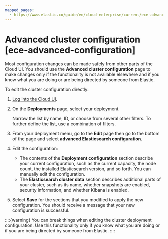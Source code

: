 ```yaml
---
mapped_pages:
  - https://www.elastic.co/guide/en/cloud-enterprise/current/ece-advanced-configuration.html
---
```


# Advanced cluster configuration [ece-advanced-configuration]

Most configuration changes can be made safely from other parts of the Cloud UI. You should use the **Advanced cluster configuration** page to make changes only if the functionality is not available elsewhere and if you know what you are doing or are being directed by someone from Elastic.

To edit the cluster configuration directly:

1. [Log into the Cloud UI](log-into-cloud-ui.md).
2. On the **Deployments** page, select your deployment.

    Narrow the list by name, ID, or choose from several other filters. To further define the list, use a combination of filters.

3. From your deployment menu, go to the **Edit** page then go to the bottom of the page and select **advanced Elasticsearch configuration**.
4. Edit the configuration:

    * The contents of the **Deployment configuration** section describe your current configuration, such as the current capacity, the node count, the installed Elasticsearch version, and so forth. You can manually edit the configuration.
    * The **Elasticsearch cluster data** section describes additional parts of your cluster, such as its name, whether snapshots are enabled, security information, and whether Kibana is enabled.

5. Select **Save** for the sections that you modified to apply the new configuration. You should receive a message that your new configuration is successful.

::::{warning}
You can break things when editing the cluster deployment configuration. Use this functionality only if you know what you are doing or if you are being directed by someone from Elastic.
::::
